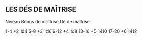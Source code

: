 ## LES DÉS DE MAÎTRISE

Niveau Bonus de maîtrise Dé de maîtrise

1-4 +2 1d4
5-8 +3 1d6
9-12 +4 1d8
13-16 +5 1410
17-20 +6 1412
